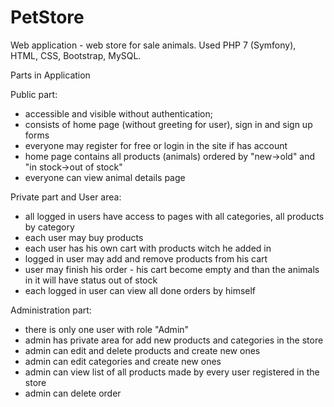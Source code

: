 PetStore
========================
Web application - web store for sale animals.
Used PHP 7 (Symfony), HTML, CSS, Bootstrap, MySQL.

Parts in Application

Public part:
- accessible and visible without authentication;
- consists of home page (without greeting for user), sign in and sign up forms
- everyone may register for free or login in the site if has account
- home page contains all products (animals) ordered by "new->old" and "in stock->out of stock"
- everyone can view animal details page

Private part and User area:
- all logged in users have access to pages with all categories, all products by category
- each user may buy products
- each user has his own cart with products witch he added in
- logged in user may add and remove products from his cart
- user may finish his order - his cart become empty and than the animals in it will have status out of stock
- each logged in user can view all done orders by himself

Administration part:
- there is only one user with role "Admin"
- admin has private area for add new products and categories in the store
- admin can edit and delete products and create new ones
- admin can edit categories and create new ones
- admin can view list of all products made by every user registered in the store
- admin can delete order